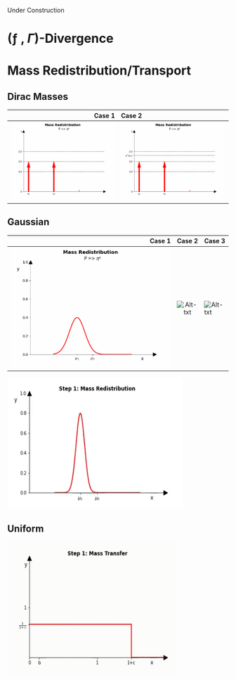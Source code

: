 Under Construction
# (ƒ , $\Gamma$)-Divergence

# Mass Redistribution/Transport
## Dirac Masses

Case 1                        |  Case 2            
-----------------------------:|:----------------------------
![Alt-txt](gif/dirac/dirac_case1.gif)|![Alt-txt](gif/dirac/dirac_case2.gif)


## Gaussian
Case 1                        |  Case 2                                                        | Case 3
-----------------------------:|:--------------------------------------------------------------:|:-------------
![Alt-txt](gif/gaussian/Gaussian_case_1.gif)|![Alt-txt](gif/gaussian/Gaussian_case_2.gif.gif)  |![Alt-txt](gif/gaussian/Gaussian_case_3.gif.gif) 
<img src="gif/Gaussian.gif" width="400" height="300"/>

## Uniform
<img src="gif/Uniform.gif" width="400" height="300"/>
